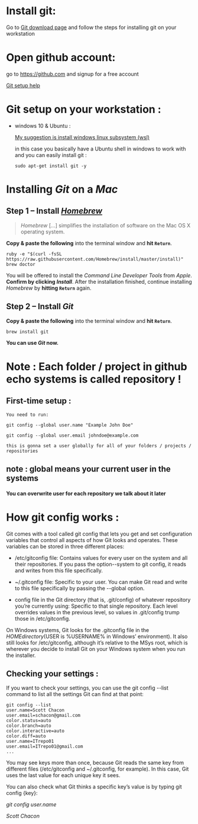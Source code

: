 # Install git:

Go to [Git download page](https://git-scm.com/downloads) and follow the steps for installing git on your workstation

# Open github account:

go to https://github.com and signup for a free account 

[Git setup help](https://help.github.com/en/articles/signing-up-for-a-new-github-account)

# Git setup on your workstation :

 - windows 10 & Ubuntu :
      
    [My suggestion is install windows linux subsystem (wsl)](https://docs.microsoft.com/en-us/windows/wsl/install-win10)
    
    in this case you basically have a Ubuntu shell in windows to work with and you can easily install git :
    
    `sudo apt-get install git -y`
    
# Installing *Git* on a *Mac*



## Step 1 – Install [*Homebrew*](http://brew.sh/)

> *Homebrew* […] simplifies the installation of software on the Mac OS X operating system.



**Copy & paste the following** into the terminal window and **hit `Return`**.

```shell
ruby -e "$(curl -fsSL https://raw.githubusercontent.com/Homebrew/install/master/install)"
brew doctor
```

You will be offered to install the *Command Line Developer Tools* from *Apple*. **Confirm by clicking *Install***. After the installation finished, continue installing *Homebrew* by **hitting `Return`** again.

## Step 2 – Install *Git*

**Copy & paste the following** into the terminal window and **hit `Return`**.

```shell
brew install git
```

**You can use *Git* now.**


# Note : Each folder / project in github echo systems is called repository !

## First-time setup :

    You need to run:
`git config --global user.name "Example John Doe"`

`git config --global user.email johndoe@example.com`
    
    this is gonna set a user globally for all of your folders / projects / repositories 

## note : global means your current user in the systems

#### You can overwrite user for each repository we talk about it later 

# How git config works :
   
 
Git comes with a tool called git config that lets you get and set configuration variables that control all aspects of how Git looks and operates. These variables can be stored in three different places:
    
- /etc/gitconfig file: Contains values for every user on the system and all their repositories. If you pass the option--system to git config, it reads and writes from this file specifically.
        
- ~/.gitconfig file: Specific to your user. You can make Git read and write to this file specifically by passing the --global option.
        
- config file in the Git directory (that is, .git/config) of whatever repository you’re currently using: Specific to that single repository. Each level overrides values in the previous level, so values in .git/config trump those in /etc/gitconfig.
        

On Windows systems, Git looks for the .gitconfig file in the $HOME directory (%USERPROFILE% in Windows’ environment), which is C:\Documents and Settings\$USER or C:\Users\$USER for most people, depending on version ($USER is %USERNAME% in Windows’ environment). It also still looks for /etc/gitconfig, although it’s relative to the MSys root, which is wherever you decide to install Git on your Windows system when you run the installer.
    
## Checking your settings :

If you want to check your settings, you can use the git config --list command to list all the settings Git can find at that point:

    git config --list
    user.name=Scott Chacon
    user.email=schacon@gmail.com
    color.status=auto
    color.branch=auto
    color.interactive=auto
    color.diff=auto
    user.name=ITrepo01
    user.email=ITrepo01@gmail.com
    ...



    
You may see keys more than once, because Git reads the same key from different files (/etc/gitconfig and ~/.gitconfig, for example). In this case, Git uses the last value for each unique key it sees.

You can also check what Git thinks a specific key’s value is by typing git config {key}:

_git config user.name_

_Scott Chacon_
